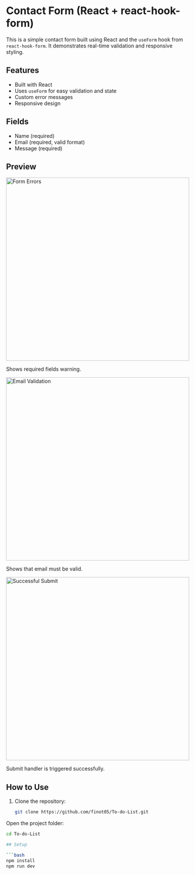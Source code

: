 # Contact Form (React + react-hook-form)

This is a simple contact form built using React and the `useForm` hook from `react-hook-form`. It demonstrates real-time validation and responsive styling.

## Features

- Built with React
- Uses `useForm` for easy validation and state
- Custom error messages
- Responsive design

## Fields

- Name (required)
- Email (required, valid format)
- Message (required)


##  Preview

<img width="500" alt="Form Errors" src="https://github.com/user-attachments/assets/79648dc9-ebc0-496b-86fe-7cb6eb50c2cf" />
<p>Shows required fields warning.</p>

<img width="500" alt="Email Validation" src="https://github.com/user-attachments/assets/5a6f4afa-27e6-4db1-bac4-a1f65417fb26" />
<p>Shows that email must be valid.</p>

<img width="500" alt="Successful Submit" src="https://github.com/user-attachments/assets/c64292c1-8657-40b8-ba07-9ac2c23778e7" />
<p>Submit handler is triggered successfully.</p>


## How to Use

1. Clone the repository:
   ```bash
   git clone https://github.com/finot05/To-do-List.git
   
Open the project folder:
```bash
cd To-do-List

## Setup

```bash
npm install
npm run dev

